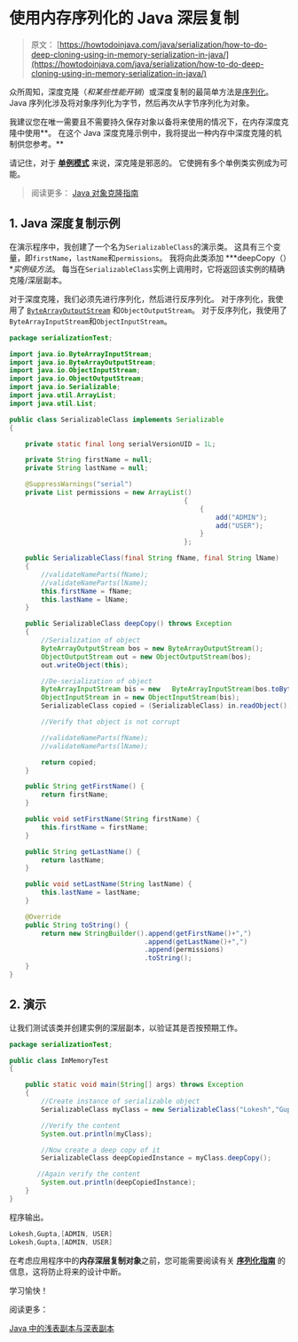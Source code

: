 # 使用内存序列化的 Java 深层复制

> 原文： [https://howtodoinjava.com/java/serialization/how-to-do-deep-cloning-using-in-memory-serialization-in-java/](https://howtodoinjava.com/java/serialization/how-to-do-deep-cloning-using-in-memory-serialization-in-java/)

众所周知，深度克隆（*和某些性能开销*）或深度复制的最简单方法是[序列化](https://howtodoinjava.com/java/serialization/a-mini-guide-for-implementing-serializable-interface-in-java/)。 Java 序列化涉及将对象序列化为字节，然后再次从字节序列化为对象。

我建议您在唯一需要且不需要持久保存对象以备将来使用的情况下，在内存深度克隆中使用**。 在这个 Java 深度克隆示例中，我将提出一种内存中深度克隆的机制供您参考。**

请记住，对于 [**单例模式**](//howtodoinjava.com/design-patterns/singleton-design-pattern-in-java/ "Singleton design pattern in java") 来说，深克隆是邪恶的。 它使拥有多个单例类实例成为可能。

> 阅读更多： [Java 对象克隆指南](//howtodoinjava.com/java/cloning/a-guide-to-object-cloning-in-java/ "A guide to object cloning in java")

## 1\. Java 深度复制示例

在演示程序中，我创建了一个名为`SerializableClass`的演示类。 这具有三个变量，即`firstName`，`lastName`和`permissions`。 我将向此类添加 ***deepCopy（）**实例级方法*。 每当在`SerializableClass`实例上调用时，它将返回该实例的精确克隆/深层副本。

对于深度克隆，我们必须先进行序列化，然后进行反序列化。 对于序列化，我使用了 [`ByteArrayOutputStream`](https://docs.oracle.com/javase/6/docs/api/java/io/ByteArrayOutputStream.html "ByteArrayOutputStream") 和`ObjectOutputStream`。 对于反序列化，我使用了`ByteArrayInputStream`和`ObjectInputStream`。

```java
package serializationTest;

import java.io.ByteArrayInputStream;
import java.io.ByteArrayOutputStream;
import java.io.ObjectInputStream;
import java.io.ObjectOutputStream;
import java.io.Serializable;
import java.util.ArrayList;
import java.util.List;

public class SerializableClass implements Serializable
{

	private static final long serialVersionUID = 1L;

	private String firstName = null;
	private String lastName = null;

	@SuppressWarnings("serial")
	private List permissions = new ArrayList()
											{
												{
													add("ADMIN");
													add("USER");
												}
											};

	public SerializableClass(final String fName, final String lName)
	{
		//validateNameParts(fName);
		//validateNameParts(lName);
		this.firstName = fName;
		this.lastName = lName;
	}

	public SerializableClass deepCopy() throws Exception
    {
    	//Serialization of object
        ByteArrayOutputStream bos = new ByteArrayOutputStream();
        ObjectOutputStream out = new ObjectOutputStream(bos);
        out.writeObject(this);

        //De-serialization of object
        ByteArrayInputStream bis = new   ByteArrayInputStream(bos.toByteArray());
        ObjectInputStream in = new ObjectInputStream(bis);
        SerializableClass copied = (SerializableClass) in.readObject();

        //Verify that object is not corrupt

        //validateNameParts(fName);
        //validateNameParts(lName);

        return copied;
    }

	public String getFirstName() {
		return firstName;
	}

	public void setFirstName(String firstName) {
		this.firstName = firstName;
	}

	public String getLastName() {
		return lastName;
	}

	public void setLastName(String lastName) {
		this.lastName = lastName;
	}

	@Override
	public String toString() {
		return new StringBuilder().append(getFirstName()+",")
								  .append(getLastName()+",")
								  .append(permissions)
								  .toString();
	}
}

```

## 2\. 演示

让我们测试该类并创建实例的深层副本，以验证其是否按预期工作。

```java
package serializationTest;

public class ImMemoryTest 
{

    public static void main(String[] args) throws Exception 
    {
        //Create instance of serializable object
    	SerializableClass myClass = new SerializableClass("Lokesh","Gupta");

    	//Verify the content
    	System.out.println(myClass);

    	//Now create a deep copy of it
    	SerializableClass deepCopiedInstance = myClass.deepCopy();

       //Again verify the content
    	System.out.println(deepCopiedInstance);
    }
}

```

程序输出。

```java
Lokesh,Gupta,[ADMIN, USER]
Lokesh,Gupta,[ADMIN, USER]

```

在考虑应用程序中的**内存深层复制对象**之前，您可能需要阅读有关 [**序列化指南**](//howtodoinjava.com/java/serialization/a-mini-guide-for-implementing-serializable-interface-in-java/ "A mini guide for implementing serializable interface in java") 的信息，这将防止将来的设计中断。

学习愉快！

阅读更多：

[Java 中的浅表副本与深表副本](https://howtodoinjava.com/java/cloning/a-guide-to-object-cloning-in-java/)